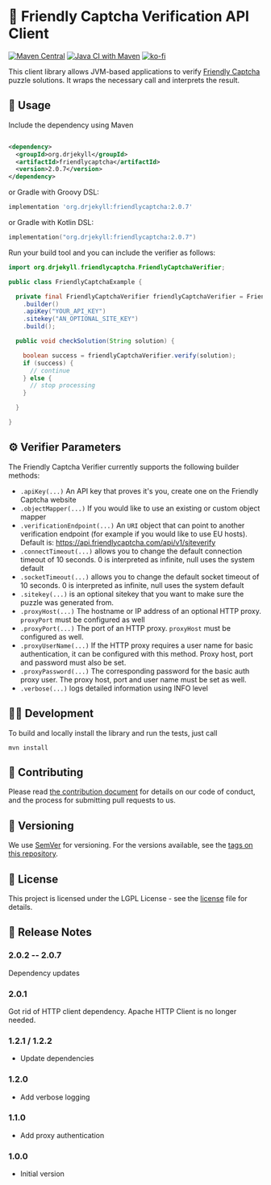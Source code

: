 # :robot: Friendly Captcha Verification API Client

[![Maven Central](https://img.shields.io/maven-central/v/org.drjekyll/friendlycaptcha.svg?label=Maven%20Central)](https://search.maven.org/search?q=g:%22org.drjekyll%22%20AND%20a:%22friendlycaptcha%22)
[![Java CI with Maven](https://github.com/dheid/friendlycaptcha/actions/workflows/build.yml/badge.svg)](https://github.com/dheid/friendlycaptcha/actions/workflows/build.yml)
[![ko-fi](https://ko-fi.com/img/githubbutton_sm.svg)](https://ko-fi.com/W7W3EER56)

This client library allows JVM-based applications to
verify [Friendly Captcha](https://www.friendlycaptcha.com) puzzle solutions. It wraps the necessary
call and interprets the result.

## :wrench: Usage

Include the dependency using Maven

```xml

<dependency>
  <groupId>org.drjekyll</groupId>
  <artifactId>friendlycaptcha</artifactId>
  <version>2.0.7</version>
</dependency>
```

or Gradle with Groovy DSL:

```groovy
implementation 'org.drjekyll:friendlycaptcha:2.0.7'
```

or Gradle with Kotlin DSL:

```kotlin
implementation("org.drjekyll:friendlycaptcha:2.0.7")
```

Run your build tool and you can include the verifier as follows:

```java
import org.drjekyll.friendlycaptcha.FriendlyCaptchaVerifier;

public class FriendlyCaptchaExample {

  private final FriendlyCaptchaVerifier friendlyCaptchaVerifier = FriendlyCaptchaVerifier
    .builder()
    .apiKey("YOUR_API_KEY")
    .sitekey("AN_OPTIONAL_SITE_KEY")
    .build();

  public void checkSolution(String solution) {

    boolean success = friendlyCaptchaVerifier.verify(solution);
    if (success) {
      // continue
    } else {
      // stop processing
    }

  }

}
```

## :gear: Verifier Parameters

The Friendly Captcha Verifier currently supports the following builder methods:

* `.apiKey(...)` An API key that proves it's you, create one on the Friendly Captcha website
* `.objectMapper(...)` If you would like to use an existing or custom object mapper
* `.verificationEndpoint(...)` An `URI` object that can point to another verification endpoint (for
  example if you would like to use EU hosts). Default
  is: https://api.friendlycaptcha.com/api/v1/siteverify
* `.connectTimeout(...)` allows you to change the default connection timeout of 10 seconds. 0 is
  interpreted as infinite, null uses the system default
* `.socketTimeout(...)` allows you to change the default socket timeout of 10 seconds. 0 is
  interpreted as infinite, null uses the system default
* `.sitekey(...)` is an optional sitekey that you want to make sure the puzzle was generated from.
* `.proxyHost(...)` The hostname or IP address of an optional HTTP proxy. `proxyPort` must be
  configured as well
* `.proxyPort(...)` The port of an HTTP proxy. `proxyHost` must be configured as well.
* `.proxyUserName(...)` If the HTTP proxy requires a user name for basic authentication, it can be
  configured with this method. Proxy host, port and password must also be set.
* `.proxyPassword(...)` The corresponding password for the basic auth proxy user. The proxy host,
  port and user name must be set as well.
* `.verbose(...)` logs detailed information using INFO level

## :factory_worker: Development

To build and locally install the library and run the tests, just call

    mvn install

## :handshake: Contributing

Please read [the contribution document](CONTRIBUTING.md) for details on our code of conduct, and the
process for submitting pull requests to us.

## :notebook: Versioning

We use [SemVer](http://semver.org/) for versioning. For the versions available, see
the [tags on this repository](https://github.com/dheid/friendlycaptcha/tags).

## :scroll: License

This project is licensed under the LGPL License - see the [license](LICENSE) file for details.

## :loudspeaker: Release Notes

### 2.0.2 -- 2.0.7

Dependency updates

### 2.0.1

Got rid of HTTP client dependency. Apache HTTP Client is no longer needed.

### 1.2.1 / 1.2.2

* Update dependencies

### 1.2.0

* Add verbose logging

### 1.1.0

* Add proxy authentication

### 1.0.0

* Initial version
